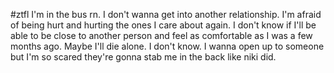 #ztfl 
I'm in the bus rn.
I don't wanna get into another relationship. I'm afraid of being hurt and hurting the ones I care about again. I don't know if I'll be able to be close to another person and feel as comfortable as I was a few months ago. Maybe I'll die alone. I don't know.
I wanna open up to someone but I'm so scared they're gonna stab me in the back like niki did.